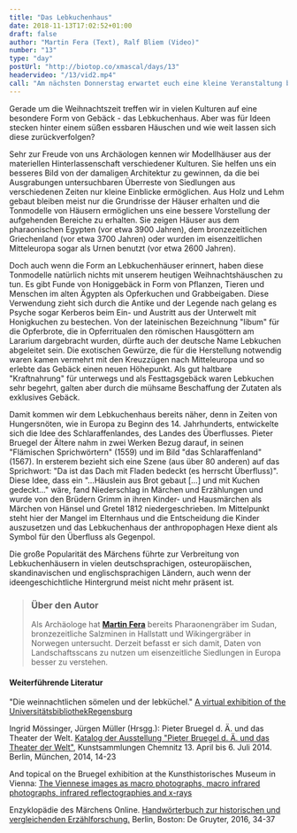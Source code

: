 ```yaml
---
title: "Das Lebkuchenhaus"
date: 2018-11-13T17:02:52+01:00
draft: false
author: "Martin Fera (Text), Ralf Bliem (Video)"
number: "13"
type: "day"
postUrl: "http://biotop.co/xmascal/days/13"
headervideo: "/13/vid2.mp4"
call: "Am nächsten Donnerstag erwartet euch eine kleine Veranstaltung bei uns im Büro. Kommt vorbei und nutzt die Möglichkeit um euch mit uns auszutauschen!"
---
```

Gerade um die Weihnachtszeit treffen wir in vielen Kulturen auf eine besondere Form von Gebäck - das Lebkuchenhaus. Aber was für Ideen stecken hinter einem süßen essbaren Häuschen und wie weit lassen sich diese zurückverfolgen?

Sehr zur Freude von uns Archäologen kennen wir Modellhäuser aus der materiellen Hinterlassenschaft verschiedener Kulturen. Sie helfen uns ein besseres Bild von der damaligen Architektur zu gewinnen, da die bei Ausgrabungen untersuchbaren Überreste von Siedlungen aus verschiedenen Zeiten nur kleine Einblicke ermöglichen. Aus Holz und Lehm gebaut bleiben meist nur die Grundrisse der Häuser erhalten und die Tonmodelle von Häusern ermöglichen uns eine bessere Vorstellung der aufgehenden Bereiche zu erhalten. Sie zeigen Häuser aus dem pharaonischen Egypten (vor etwa 3900 Jahren), dem bronzezeitlichen Griechenland (vor etwa 3700 Jahren) oder wurden im eisenzeitlichen Mitteleuropa sogar als Urnen benutzt (vor etwa 2600 Jahren).

Doch auch wenn die Form an Lebkuchenhäuser erinnert, haben diese Tonmodelle natürlich nichts mit unserem heutigen Weihnachtshäuschen zu tun. Es gibt Funde von Honiggebäck in Form von Pflanzen, Tieren und Menschen im alten Ägypten als Opferkuchen und Grabbeigaben. Diese Verwendung zieht sich durch die Antike und der Legende nach gelang es Psyche sogar Kerberos beim Ein- und Austritt aus der Unterwelt mit Honigkuchen zu bestechen. Von der lateinischen Bezeichnung "libum" für die Opferbrote, die in Opferritualen den römischen Hausgöttern am Lararium dargebracht wurden, dürfte auch der deutsche Name Lebkuchen abgeleitet sein. Die exotischen Gewürze, die für die Herstellung notwendig waren kamen vermehrt mit den Kreuzzügen nach Mitteleuropa und so erlebte das Gebäck einen neuen Höhepunkt. Als gut haltbare "Kraftnahrung" für unterwegs und als Festtagsgebäck waren Lebkuchen sehr begehrt, galten aber durch die mühsame Beschaffung der Zutaten als exklusives Gebäck.

Damit kommen wir dem Lebkuchenhaus bereits näher, denn in Zeiten von Hungersnöten, wie in Europa zu Beginn des 14. Jahrhunderts, entwickelte sich die Idee des Schlaraffenlandes, des Landes des Überflusses. Pieter Bruegel der Ältere nahm in zwei Werken Bezug darauf, in seinen "Flämischen Sprichwörtern" (1559) und im Bild "das Schlaraffenland" (1567). In ersterem bezieht sich eine Szene (aus über 80 anderen) auf das Sprichwort: "Da ist das Dach mit Fladen bedeckt (es herrscht Überfluss)". Diese Idee, dass ein "...Häuslein aus Brot gebaut [...] und mit Kuchen gedeckt..." wäre, fand Niederschlag in Märchen und Erzählungen und wurde von den Brüdern Grimm in ihren Kinder- und Hausmärchen als Märchen von Hänsel und Gretel 1812 niedergeschrieben. Im Mittelpunkt steht hier der Mangel im Elternhaus und die Entscheidung die Kinder auszusetzen und das Lebkuchenhaus der anthropophagen Hexe dient als Symbol für den Überfluss als Gegenpol.

Die große Popularität des Märchens führte zur Verbreitung von Lebkuchenhäusern in vielen deutschsprachigen, osteuropäischen, skandinavischen und englischsprachigen Ländern, auch wenn der ideengeschichtliche Hintergrund meist nicht mehr präsent ist.

<!--more-->  

> ### Über den Autor
> Als Archäologe hat **[Martin Fera](http://biotop.co/de/person/martin-fera/)** bereits Pharaonengräber im Sudan, bronzezeitliche Salzminen in Hallstatt und Wikingergräber in Norwegen untersucht. Derzeit befasst er sich damit, Daten von Landschaftsscans zu nutzen um eisenzeitliche Siedlungen in Europa besser zu verstehen.

#### Weiterführende Literatur

"Die weinnachtlichen sömelen und der lebküchel." [A virtual exhibition of the UniversitätsbibliothekRegensburg](https://www.uni-regensburg.de/bibliothek/katharinenspital/lebkuchen/)

Ingrid Mössinger, Jürgen Müller (Hrsgg.): Pieter Bruegel d. Ä. und das Theater der Welt. [Katalog der Ausstellung "Pieter Bruegel d. Ä. und das Theater der Welt"](http://archiv.ub.uni-heidelberg.de/artdok/5289/1/Mueller_Pieter_Bruegel_d_A_und_das_Theate_der_Welt_2014.pdf), Kunstsammlungen Chemnitz 13. April bis 6. Juli 2014. Berlin, München, 2014, 14-23

And topical on the Bruegel exhibition at the Kunsthistorisches Museum in Vienna:
[The Viennese images as macro photographs, macro infrared photographs, infrared reflectographies and x-rays](http://www.insidebruegel.net/#p/v=udhome&lan=de&a=1011)

Enzyklopädie des Märchens Online. [Handwörterbuch zur historischen und vergleichenden Erzählforschung.](https://www.degruyter.com/view/db/emo) Berlin, Boston: De Gruyter, 2016, 34-37
